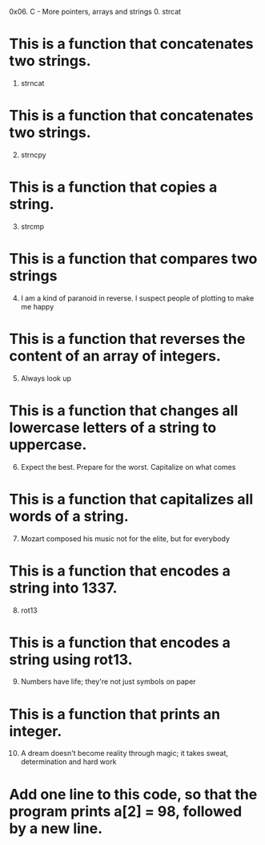 0x06. C - More pointers, arrays and strings
0. strcat
# This is a function that concatenates two strings.
1. strncat
# This is a function that concatenates two strings.
2. strncpy
# This is a function that copies a string.
3. strcmp
# This is a function that compares two strings
4. I am a kind of paranoid in reverse. I suspect people of plotting to make me happy
# This is a function that reverses the content of an array of integers.
5. Always look up
# This is a function that changes all lowercase letters of a string to uppercase.
6. Expect the best. Prepare for the worst. Capitalize on what comes
# This is a function that capitalizes all words of a string.
7. Mozart composed his music not for the elite, but for everybody
# This is a function that encodes a string into 1337.
8. rot13
# This is a function that encodes a string using rot13.
9. Numbers have life; they're not just symbols on paper
# This is a function that prints an integer.
10. A dream doesn't become reality through magic; it takes sweat, determination and hard work
# Add one line to this code, so that the program prints a[2] = 98, followed by a new line.
